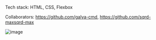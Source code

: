 Tech stack: HTML, CSS, Flexbox

Collaborators: https://github.com/galya-cmd, https://github.com/sqrd-maxsqrd-max

![image](https://user-images.githubusercontent.com/77553973/147387990-6921ee3d-75bc-45df-b9d9-b8dc4edea3e0.png)
